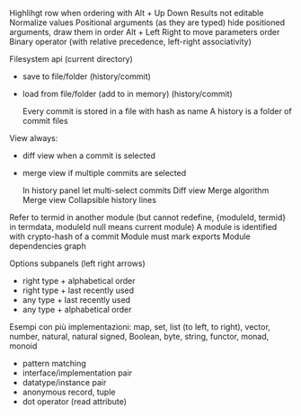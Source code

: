 Highlihgt row when ordering with Alt + Up Down
Results not editable
Normalize values
Positional arguments (as they are typed)
hide positioned arguments, draw them in order
Alt + Left Right to move parameters order
Binary operator (with relative precedence, left-right associativity)

Filesystem api (current directory)

- save to file/folder (history/commit)
- load from file/folder (add to in memory) (history/commit)

  Every commit is stored in a file with hash as name
  A history is a folder of commit files

View always:

- diff view when a commit is selected
- merge view if multiple commits are selected

  In history panel let multi-select commits
  Diff view
  Merge algorithm
  Merge view
  Collapsible history lines

Refer to termid in another module (but cannot redefine, {moduleId, termid} in termdata, moduleId null means current module)
A module is identified with crypto-hash of a commit
Module must mark exports
Module dependencies graph

Options subpanels (left right arrows)

- right type + alphabetical order
- right type + last recently used
- any type + last recently used
- any type + alphabetical order

Esempi con più implementazioni: map, set, list (to left, to right), vector, number, natural, natural signed, Boolean, byte, string, functor, monad, monoid

- pattern matching
- interface/implementation pair
- datatype/instance pair
- anonymous record, tuple
- dot operator (read attribute)
